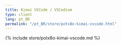 ```yaml
---
title: Kimai VSCode / VSCodium
type: client
lang: pt_BR
permalink: "/pt_BR/store/potx8o-kimai-vscode.html"
---
```


{% include store/potx8o-kimai-vscode.md %}